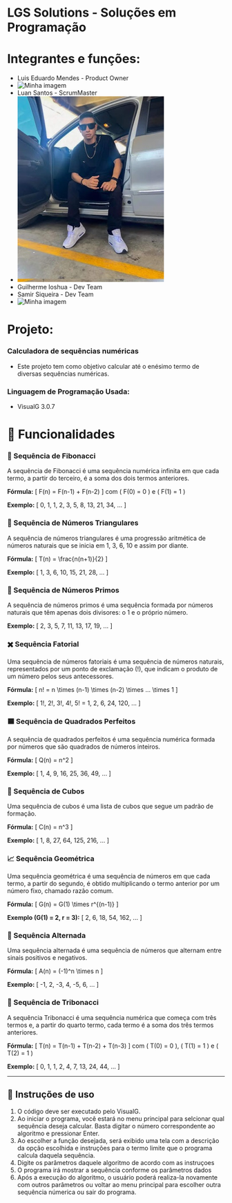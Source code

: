    LGS Solutions - Soluções em Programação
=============================================

# Integrantes e funções:
 - Luis Eduardo Mendes - Product Owner
 - ![Minha imagem]([https://github.com/LGSsolutionsAPI/API-1-Semestre-2025/blob/main/Screenshot_20230604-214618.jpg?raw=true](https://raw.githubusercontent.com/LGSsolutionsAPI/API-1-Semestre-2025/refs/heads/main/Luis.jfif))
 - Luan Santos - ScrumMaster
 - ![Minha imagem](https://github.com/LGSsolutionsAPI/API-1-Semestre-2025/blob/main/Screenshot_20230604-214618.jpg?raw=true)
 - Guilherme Ioshua - Dev Team
 - Samir Siqueira - Dev Team
- ![Minha imagem]([[https://github.com/LGSsolutionsAPI/API-1-Semestre-2025/blob/main/Screenshot_20230604-214618.jpg?raw=tru](https://raw.githubusercontent.com/LGSsolutionsAPI/API-1-Semestre-2025/refs/heads/main/59029542-7377-4593-9e2a-c3f559c02a9f.jfif)e](https://github.com/LGSsolutionsAPI/API-1-Semestre-2025/blob/main/Samir.jpg?raw=true))
  

# Projeto:
### Calculadora de sequências numéricas
 - Este projeto tem como objetivo calcular até o enésimo termo de diversas sequências numéricas.
### Linguagem de Programação Usada:
 - VisualG 3.0.7

# 📌 Funcionalidades
### 📖 Sequência de Fibonacci
A sequência de Fibonacci é uma sequência numérica infinita em que cada termo, a partir do terceiro, é a soma dos dois termos anteriores.

**Fórmula:**
\[ F(n) = F(n-1) + F(n-2) \] com \( F(0) = 0 \) e \( F(1) = 1 \)

**Exemplo:**
\[ 0, 1, 1, 2, 3, 5, 8, 13, 21, 34, ... \]

### 🔺 Sequência de Números Triangulares
A sequência de números triangulares é uma progressão aritmética de números naturais que se inicia em 1, 3, 6, 10 e assim por diante.

**Fórmula:**
\[ T(n) = \frac{n(n+1)}{2} \]

**Exemplo:**
\[ 1, 3, 6, 10, 15, 21, 28, ... \]

### 🔢 Sequência de Números Primos
A sequência de números primos é uma sequência formada por números naturais que têm apenas dois divisores: o 1 e o próprio número.

**Exemplo:**
\[ 2, 3, 5, 7, 11, 13, 17, 19, ... \]

### ✖️ Sequência Fatorial
Uma sequência de números fatoriais é uma sequência de números naturais, representados por um ponto de exclamação (!), que indicam o produto de um número pelos seus antecessores.

**Fórmula:**
\[ n! = n \times (n-1) \times (n-2) \times ... \times 1 \]

**Exemplo:**
\[ 1!, 2!, 3!, 4!, 5! = 1, 2, 6, 24, 120, ... \]

### 🟦 Sequência de Quadrados Perfeitos
A sequência de quadrados perfeitos é uma sequência numérica formada por números que são quadrados de números inteiros.

**Fórmula:**
\[ Q(n) = n^2 \]

**Exemplo:**
\[ 1, 4, 9, 16, 25, 36, 49, ... \]

### 🔳  Sequência de Cubos
Uma sequência de cubos é uma lista de cubos que segue um padrão de formação.

**Fórmula:**
\[ C(n) = n^3 \]

**Exemplo:**
\[ 1, 8, 27, 64, 125, 216, ... \]

### 📈 Sequência Geométrica
Uma sequência geométrica é uma sequência de números em que cada termo, a partir do segundo, é obtido multiplicando o termo anterior por um número fixo, chamado razão comum.

**Fórmula:**
\[ G(n) = G(1) \times r^{(n-1)} \]

**Exemplo (G(1) = 2, r = 3):**
\[ 2, 6, 18, 54, 162, ... \]

### 🔄 Sequência Alternada
Uma sequência alternada é uma sequência de números que alternam entre sinais positivos e negativos.

**Fórmula:**
\[ A(n) = (-1)^n \times n \]

**Exemplo:**
\[ -1, 2, -3, 4, -5, 6, ... \]

### 🔢 Sequência de Tribonacci
A sequência Tribonacci é uma sequência numérica que começa com três termos e, a partir do quarto termo, cada termo é a soma dos três termos anteriores.

**Fórmula:**
\[ T(n) = T(n-1) + T(n-2) + T(n-3) \] com \( T(0) = 0 \), \( T(1) = 1 \) e \( T(2) = 1 \)

**Exemplo:**
\[ 0, 1, 1, 2, 4, 7, 13, 24, 44, ... \]

---

## 📌 Instruções de uso
 1. O código deve ser executado pelo VisualG.
 2. Ao iniciar o programa, você estará no menu principal para selcionar qual sequência deseja calcular. Basta digitar o número correspondente ao algoritmo e pressionar Enter.
 3. Ao escolher a função desejada, será exibido uma tela com a descrição da opção escolhida e instruções para o termo limite que o programa calcula daquela sequência.
 4. Digite os parâmetros daquele algoritmo de acordo com as instruçoes
 5. O programa irá mostrar a sequência conforme os parâmetros dados
 6. Após a execução do algoritmo, o usuário poderá realiza-la novamente com outros parâmetros ou voltar ao menu principal para escolher outra sequência númerica ou sair do programa.
